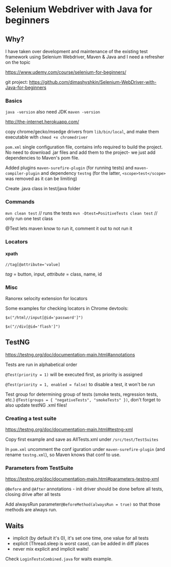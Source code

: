 # Selenium Webdriver with Java for beginners

## Why?

I have taken over development and maintenance of the existing test framework using Selenium Webdriver, Maven & Java and I need a refresher on the topic

https://www.udemy.com/course/selenium-for-beginners/

git project: https://github.com/dimashyshkin/Selenium-WebDriver-with-Java-for-beginners

### Basics

`java -version`
also need JDK
`maven -version`

http://the-internet.herokuapp.com/

copy chrome/gecko/msedge drivers from `lib/bin/local`, and make them executable with `chmod +x chromedriver`

`pom.xml` single configuration file, contains info required to build the project. No need to download .jar files and add them to the project- we just add dependencies to Maven's pom file.

Added plugins `maven-surefire-plugin` (for running tests) and `maven-compiler-plugin` and dependency `testng` (for the latter, `<scope>test</scope>` was removed as it can be limiting)

Create .java class in test/java folder

### Commands

`mvn clean test` // runs the tests
`mvn -Dtest=PositiveTests clean test` // only run one test class

@Test lets maven know to run it, comment it out to not run it


### Locators

#### xpath

`//tag[@attribute='value]`

*tag* = button, input, *attribute* = class, name, id

### Misc

Ranorex selocity extension for locators

Some examples for checking locators in Chrome devtools:

`$x("/html//input[@id='password']")`

`$x("//div[@id='flash']")`

## TestNG

https://testng.org/doc/documentation-main.html#annotations

Tests are run in alphabetical order

`@Test(priority = 1)` will be executed first, as priority is assigned

`@Test(priority = 1, enabled = false)` to disable a test, it won't be run

Test group for determining group of tests (smoke tests, regression tests, etc.)
`@Test(groups = { "negativeTests", "smokeTests" })`, don't forget to also update testNG .xml files!

### Creating a test suite

https://testng.org/doc/documentation-main.html#testng-xml

Copy first example and save as AllTests.xml under `/src/test/TestSuites`

In `pom.xml` uncomment the conf
iguration under `maven-surefire-plugin` (and rename `testng.xml`), so Maven knows that conf to use.

### Parameters from TestSuite

https://testng.org/doc/documentation-main.html#parameters-testng-xml

`@Before` and `@After` annotations - init driver should be done before all tests, closing drive after all tests

Add alwaysRun parameter`@BeforeMethod(alwaysRun = true)` so that those methods are always run.

## Waits

* implicit (by default it's 0), it's set one time, one value for all tests
* explicit (Thread.sleep is worst case), can be added in diff places
* never mix explicit and implicit waits!

Check `LoginTestsCombined.java` for waits example.